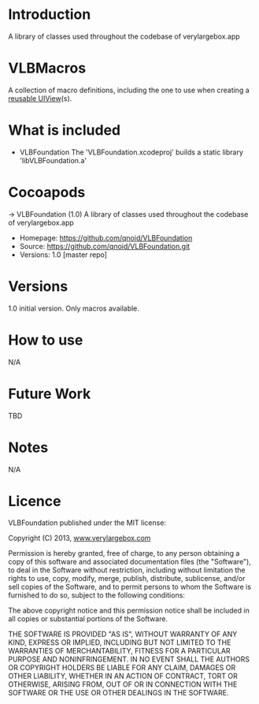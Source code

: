# Introduction
A library of classes used throughout the codebase of verylargebox.app


# VLBMacros

A collection of macro definitions, including the one to use when creating a [reusable UIView][1](s).

# What is included

* VLBFoundation
The 'VLBFoundation.xcodeproj' builds a static library 'libVLBFoundation.a'

# Cocoapods

-> VLBFoundation (1.0)
   A library of classes used throughout the codebase of verylargebox.app
   - Homepage: https://github.com/qnoid/VLBFoundation
   - Source:   https://github.com/qnoid/VLBFoundation.git
   - Versions: 1.0 [master repo]

# Versions
1.0 initial version. Only macros available.

# How to use

N/A

# Future Work

TBD

# Notes

N/A

# Licence

VLBFoundation published under the MIT license:

Copyright (C) 2013, www.verylargebox.com

Permission is hereby granted, free of charge, to any person obtaining a copy of this software and associated documentation files (the "Software"), to deal in the Software without restriction, including without limitation the rights to use, copy, modify, merge, publish, distribute, sublicense, and/or sell copies of the Software, and to permit persons to whom the Software is furnished to do so, subject to the following conditions:

The above copyright notice and this permission notice shall be included in all copies or substantial portions of the Software.

THE SOFTWARE IS PROVIDED "AS IS", WITHOUT WARRANTY OF ANY KIND, EXPRESS OR IMPLIED, INCLUDING BUT NOT LIMITED TO THE WARRANTIES OF MERCHANTABILITY, FITNESS FOR A PARTICULAR PURPOSE AND NONINFRINGEMENT. IN NO EVENT SHALL THE AUTHORS OR COPYRIGHT HOLDERS BE LIABLE FOR ANY CLAIM, DAMAGES OR OTHER LIABILITY, WHETHER IN AN ACTION OF CONTRACT, TORT OR OTHERWISE, ARISING FROM, OUT OF OR IN CONNECTION WITH THE SOFTWARE OR THE USE OR OTHER DEALINGS IN THE SOFTWARE.


[1]: http://qnoid.com/2013/03/20/How-to-implement-a-reusable-UIView.html
